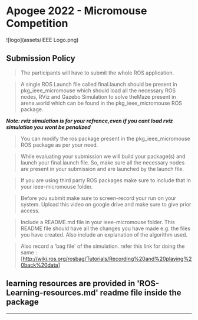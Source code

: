 


# Apogee 2022 - Micromouse Competition


![logo](assets/IEEE Logo.png)

## Submission Policy

>The participants will have to submit the whole ROS application.


>A single ROS Launch file called final.launch should be present in pkg_ieee_micromouse which should load all the necessary ROS nodes, RViz and Gazebo Simulation to solve theMaze present in arena.world which can be found in the pkg_ieee_micromouse ROS package.


***Note: rviz simulation is for your refrence,even if you cant load rviz simulation you wont be penalized***

>You can modify the ros package present in the pkg_ieee_micromouse ROS package as per your need.


>While evaluating your submission we will build your package(s) and launch your final.launch file. So, make sure all the necessary nodes are present in your submission and are launched by the launch file.


>If you are using third party ROS packages make sure to include that in your ieee-micromouse folder.


>Before you submit make sure to screen-record your run on your system. Upload this video on google drive and make sure to give prior access.


>Include a README.md file in your ieee-micromouse folder. This README file should have all the changes you have made e.g. the files you have created. Also include an explanation of the algorithm used.


>Also record a 'bag file' of the simulation. refer this link for doing the same : [http://wiki.ros.org/rosbag/Tutorials/Recording%20and%20playing%20back%20data]


## learning resources are provided in 'ROS-Learning-resources.md' readme file inside the package

***

